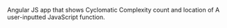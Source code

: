 Angular JS app that shows Cyclomatic Complexity count and location of A user-inputted JavaScript function.
